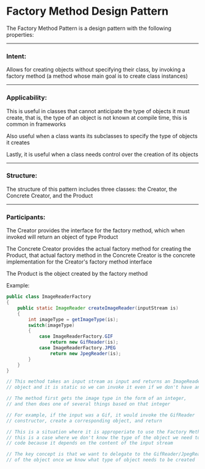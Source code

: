 # Factory Method Design Pattern

The Factory Method Pattern is a design pattern with the following properties:

***

### Intent:

Allows for creating objects without specifying their class, by invoking a factory method (a method whose main goal is to create class instances)

***

### Applicability:

This is useful in classes that cannot anticipate the type of objects it must create, that is, the type of an object is not known at compile time, this is common in frameworks

Also useful when a class wants its subclasses to specify the type of objects it creates

Lastly, it is useful when a class needs control over the creation of its objects

***

### Structure:

The structure of this pattern includes three classes: the Creator, the Concrete Creator, and the Product

***

### Participants:

The Creator provides the interface for the factory method, which when invoked will return an object of type Product

The Concrete Creator provides the actual factory method for creating the Product, that actual factory method in the Concrete Creator is the concrete implementation for the Creator's factory method interface

The Product is the object created by the factory method

Example:

```java
public class ImageReaderFactory
{
    public static ImageReader createImageReader(inputStream is)
    {
        int imageType = getImageType(is);
        switch(imageType)
        {
            case ImageReaderFactory.GIF
                return new GifReader(is);
            case ImageReaderFactory.JPEG
                return new JpegReader(is);
        }
    }
}

// This method takes an input stream as input and returns an ImageReader
// object and it is static so we can invoke it even if we don't have an instance of the ImageReaderFactory

// The method first gets the image type in the form of an integer,
// and then does one of several things based on that integer

// For example, if the input was a Gif, it would invoke the GifReader
// constructor, create a corresponding object, and return

// This is a situation where it is approperiate to use the Factory Method Pattern because
// this is a case where we don't know the type of the object we need to create until we run the
// code because it depends on the content of the input stream

// The key concept is that we want to delegate to the GifReader/JpegReader/etc the creation
// of the object once we know what type of object needs to be created
```
